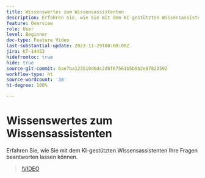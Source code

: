 ```yaml
---
title: Wissenswertes zum Wissensassistenten
description: Erfahren Sie, wie Sie mit dem KI-gestützten Wissensassistenten Ihre Fragen beantworten lassen können.
feature: Overview
role: User
level: Beginner
doc-type: Feature Video
last-substantial-update: 2023-11-29T00:00:00Z
jira: KT-14453
hidefromtoc: true
hide: true
source-git-commit: 6ae7ba123510d6dc2dbf67561b5b0b2e87823592
workflow-type: ht
source-wordcount: '38'
ht-degree: 100%

---
```



# Wissenswertes zum Wissensassistenten

Erfahren Sie, wie Sie mit dem KI-gestützten Wissensassistenten Ihre Fragen beantworten lassen können.

>[!VIDEO](https://video.tv.adobe.com/v/3425807/?learn=on)
